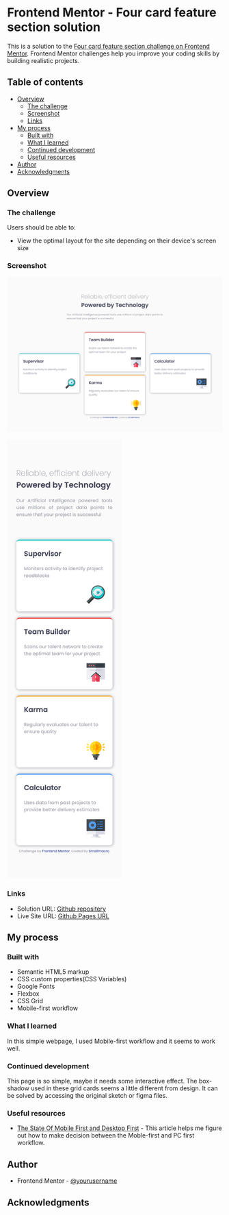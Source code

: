 # Frontend Mentor - Four card feature section solution

This is a solution to the [Four card feature section challenge on Frontend Mentor](https://www.frontendmentor.io/challenges/four-card-feature-section-weK1eFYK). Frontend Mentor challenges help you improve your coding skills by building realistic projects. 

## Table of contents

- [Overview](#overview)
  - [The challenge](#the-challenge)
  - [Screenshot](#screenshot)
  - [Links](#links)
- [My process](#my-process)
  - [Built with](#built-with)
  - [What I learned](#what-i-learned)
  - [Continued development](#continued-development)
  - [Useful resources](#useful-resources)
- [Author](#author)
- [Acknowledgments](#acknowledgments)



## Overview

### The challenge

Users should be able to:

- View the optimal layout for the site depending on their device's screen size

### Screenshot

![Desktop screenshot](./screenshot_pc.png)

![Mobile screenshot](./screenshot_mobile.png)


### Links

- Solution URL: [Github repositery](https://github.com/smallmacro/smallmacro.github.io/tree/main/challenge2)
- Live Site URL: [Github Pages URL](https://smallmacro.github.io/challenge2/)

## My process

### Built with

- Semantic HTML5 markup
- CSS custom properties(CSS Variables)
- Google Fonts
- Flexbox
- CSS Grid
- Mobile-first workflow


### What I learned

In this simple webpage, I used Mobile-first workflow and it seems to work well.



### Continued development

This page is so simple, maybe it needs some interactive effect.
The box-shadow used in these grid cards seems a little different from design. It can be solved by accessing the original sketch or figma files.

### Useful resources

- [The State Of Mobile First and Desktop First](https://ishadeed.com/article/the-state-of-mobile-first-and-desktop-first/) - This article helps me figure out  how to make decision between the Moble-first and PC first workflow.


## Author

- Frontend Mentor - [@yourusername](https://www.frontendmentor.io/profile/smallmacro)




## Acknowledgments


